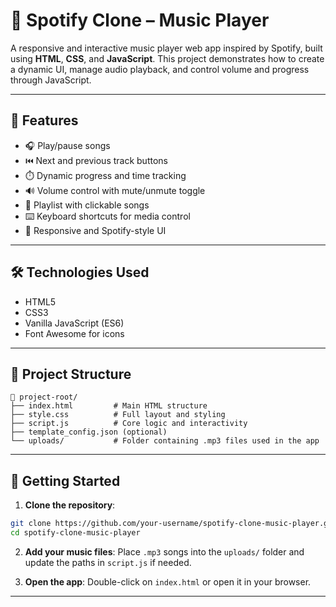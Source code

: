 # 🎵 Spotify Clone – Music Player

A responsive and interactive music player web app inspired by Spotify, built using **HTML**, **CSS**, and **JavaScript**. This project demonstrates how to create a dynamic UI, manage audio playback, and control volume and progress through JavaScript.

---

## 📌 Features

- 🎧 Play/pause songs
- ⏮️ Next and previous track buttons
- ⏱️ Dynamic progress and time tracking
- 🔊 Volume control with mute/unmute toggle
- 📝 Playlist with clickable songs
- ⌨️ Keyboard shortcuts for media control
- 📱 Responsive and Spotify-style UI

---

## 🛠️ Technologies Used

- HTML5
- CSS3
- Vanilla JavaScript (ES6)
- Font Awesome for icons

---

## 📁 Project Structure

```
📂 project-root/
├── index.html         # Main HTML structure
├── style.css          # Full layout and styling
├── script.js          # Core logic and interactivity
├── template_config.json (optional)
└── uploads/           # Folder containing .mp3 files used in the app
```

---

## 🚀 Getting Started

1. **Clone the repository**:
```bash
git clone https://github.com/your-username/spotify-clone-music-player.git
cd spotify-clone-music-player
```

2. **Add your music files**:
Place `.mp3` songs into the `uploads/` folder and update the paths in `script.js` if needed.

3. **Open the app**:
Double-click on `index.html` or open it in your browser.

---
